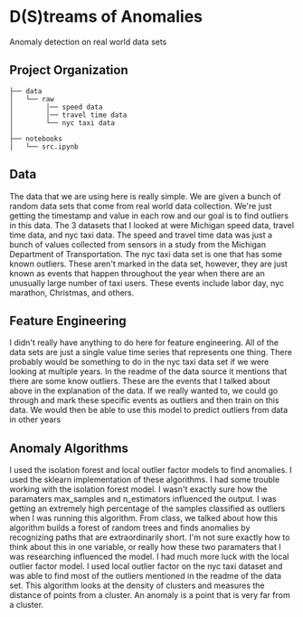 D(S)treams of Anomalies
==============================

Anomaly detection on real world data sets

Project Organization
------------


    ├── data
    │   └── raw   
    │        │── speed data
    │        │── travel time data
    │        └── nyc taxi data
    │
    ├── notebooks          
    │   └── src.ipynb               


Data
----
The data that we are using here is really simple. We are given a bunch of random data sets that come 
from real world data collection. We're just getting the timestamp and value in each row and our goal is 
to find outliers in this data. The 3 datasets that I looked at were Michigan speed data, travel time data, 
and nyc taxi data. The speed and travel time data was just a bunch of values collected from sensors in a 
study from the Michigan Department of Transportation. The nyc taxi data set is one that has some known 
outliers. These aren't marked in the data set, however, they are just known as events that happen throughout 
the year when there are an unusually large number of taxi users. These events include labor day, nyc marathon, 
Christmas, and others.

Feature Engineering
-------------------
I didn't really have anything to do here for feature engineering. All of the data sets are just a single value
time series that represents one thing. There probably would be something to do in the nyc taxi data set if we
were looking at multiple years. In the readme of the data source it mentions that there are some know outliers. 
These are the events that I talked about above in the explanation of the data. If we really wanted to, we could 
go through and mark these specific events as outliers and then train on this data. We would then be able to use
this model to predict outliers from data in other years

Anomaly Algorithms
----------------------

I used the isolation forest and local outlier factor models to find anomalies. I used the sklearn implementation
of these algorithms. I had some trouble working with the isolation forest model. I wasn't exactly sure how the 
paramaters max_samples and n_estimators influenced the output. I was getting an extremely high percentage of the 
samples classified as outliers when I was running this algorithm. From class, we talked about how this algorithm 
builds a forest of random trees and finds anomalies by recognizing paths that are extraordinarily short. I'm not 
sure exactly how to think about this in one variable, or really how these two paramaters that I was researching 
influenced the model. I had much more luck with the local outlier factor model. I used local outlier factor on 
the nyc taxi dataset and was able to find most of the outliers mentioned in the readme of the data set. This algorithm
looks at the density of clusters and measures the distance of points from a cluster. An anomaly is a point that is
very far from a cluster. 